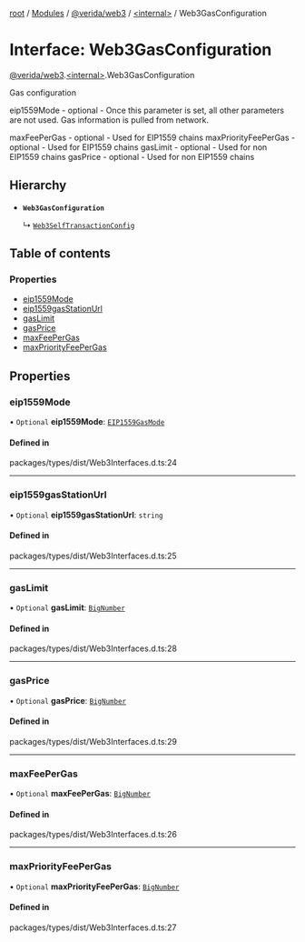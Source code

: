 [root](../README.md) / [Modules](../modules.md) / [@verida/web3](../modules/verida_web3.md) / [<internal\>](../modules/verida_web3._internal_.md) / Web3GasConfiguration

# Interface: Web3GasConfiguration

[@verida/web3](../modules/verida_web3.md).[<internal\>](../modules/verida_web3._internal_.md).Web3GasConfiguration

Gas configuration

eip1559Mode - optional - Once this parameter is set, all other parameters are not used. Gas information is pulled from network.

maxFeePerGas - optional - Used for EIP1559 chains
maxPriorityFeePerGas - optional - Used for EIP1559 chains
gasLimit - optional - Used for non EIP1559 chains
gasPrice - optional - Used for non EIP1559 chains

## Hierarchy

- **`Web3GasConfiguration`**

  ↳ [`Web3SelfTransactionConfig`](verida_web3._internal_.Web3SelfTransactionConfig.md)

## Table of contents

### Properties

- [eip1559Mode](verida_web3._internal_.Web3GasConfiguration.md#eip1559mode)
- [eip1559gasStationUrl](verida_web3._internal_.Web3GasConfiguration.md#eip1559gasstationurl)
- [gasLimit](verida_web3._internal_.Web3GasConfiguration.md#gaslimit)
- [gasPrice](verida_web3._internal_.Web3GasConfiguration.md#gasprice)
- [maxFeePerGas](verida_web3._internal_.Web3GasConfiguration.md#maxfeepergas)
- [maxPriorityFeePerGas](verida_web3._internal_.Web3GasConfiguration.md#maxpriorityfeepergas)

## Properties

### eip1559Mode

• `Optional` **eip1559Mode**: [`EIP1559GasMode`](../modules/verida_web3._internal_.md#eip1559gasmode)

#### Defined in

packages/types/dist/Web3Interfaces.d.ts:24

___

### eip1559gasStationUrl

• `Optional` **eip1559gasStationUrl**: `string`

#### Defined in

packages/types/dist/Web3Interfaces.d.ts:25

___

### gasLimit

• `Optional` **gasLimit**: [`BigNumber`](../classes/verida_web3._internal_.BigNumber.md)

#### Defined in

packages/types/dist/Web3Interfaces.d.ts:28

___

### gasPrice

• `Optional` **gasPrice**: [`BigNumber`](../classes/verida_web3._internal_.BigNumber.md)

#### Defined in

packages/types/dist/Web3Interfaces.d.ts:29

___

### maxFeePerGas

• `Optional` **maxFeePerGas**: [`BigNumber`](../classes/verida_web3._internal_.BigNumber.md)

#### Defined in

packages/types/dist/Web3Interfaces.d.ts:26

___

### maxPriorityFeePerGas

• `Optional` **maxPriorityFeePerGas**: [`BigNumber`](../classes/verida_web3._internal_.BigNumber.md)

#### Defined in

packages/types/dist/Web3Interfaces.d.ts:27
